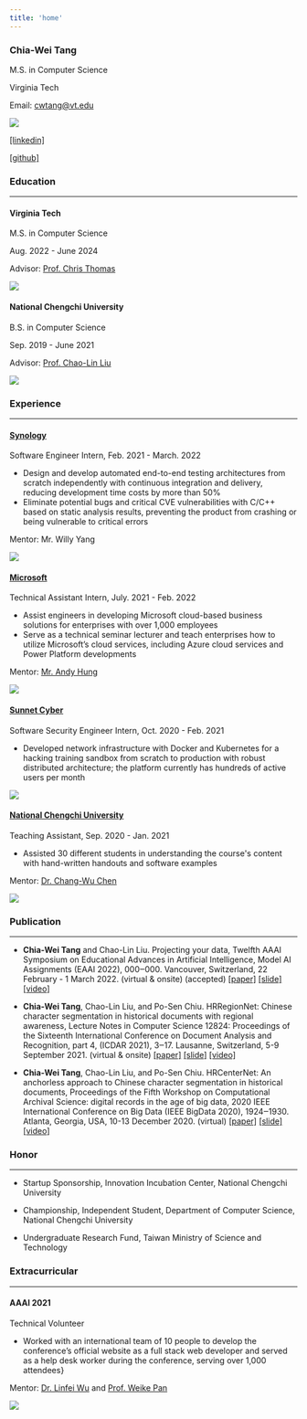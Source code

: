 ```yaml
---
title: 'home'
---
```


<div class="note">
<div class="note-content">

### Chia-Wei Tang

M.S. in Computer Science

Virginia Tech

Email: cwtang@vt.edu

</div>
<div class="note-logo-bio">

![](/img/portrait.png)

<div class="logo-content">

[[linkedin]](https://www.linkedin.com/in/chiawei-tang/)

[[github]](https://github.com/Tverous)

</div>
</div>
</div>

### Education

---

<div class="note">
<div class="note-content">

#### Virginia Tech

M.S. in Computer Science

Aug. 2022 - June 2024
  
Advisor: [Prof. Chris Thomas](https://people.cs.vt.edu/chris/)

</div>
<div class="note-logo">

![](/img/vt_logo.png)

</div>
</div>

<div class="note">
<div class="note-content">

#### National Chengchi University

B.S. in Computer Science

Sep. 2019 - June 2021

Advisor: [Prof. Chao-Lin Liu](https://www.cs.nccu.edu.tw/~chaolin/)

</div>
<div class="note-logo">

![](/img/nccu_logo.png)

</div>
</div>

### Experience

---

<div class="note">

<div class="note-content">

#### [Synology](https://www.synology.com/)

Software Engineer Intern, Feb. 2021 - March. 2022

- Design and develop automated end-to-end testing architectures from scratch independently with continuous integration and delivery, reducing development time costs by more than 50%
- Eliminate potential bugs and critical CVE vulnerabilities with C/C++ based on static analysis results, preventing the product from crashing or being vulnerable to critical errors

Mentor: Mr. Willy Yang

</div>
<div class="note-logo">

![](/img/synology_logo.png)

</div>
</div>

<div class="note">

<div class="note-content">

#### [Microsoft](https://www.microsoft.com/)

Technical Assistant Intern, July. 2021 - Feb. 2022

- Assist engineers in developing Microsoft cloud-based business solutions for enterprises with over 1,000 employees
- Serve as a technical seminar lecturer and teach enterprises how to utilize Microsoft’s cloud services,
  including Azure cloud services and Power Platform developments

Mentor: [Mr. Andy Hung](https://www.linkedin.com/in/andy-hung-515a7340?originalSubdomain=tw)

</div>
<div class="note-logo">

![](/img/microsoft_logo.png)

</div>
</div>

<div class="note">
<div class="note-content">

#### [Sunnet Cyber](https://www.sunnet-cyber.com/)

Software Security Engineer Intern, Oct. 2020 - Feb. 2021

- Developed network infrastructure with Docker and Kubernetes for a hacking training sandbox from scratch to production with robust distributed architecture; the platform currently has hundreds of active users per month

</div>
<div class="note-logo">

![](/img/sunnet_cyber_logo.png)

</div>
</div>

<div class="note">
<div class="note-content">

#### [National Chengchi University](https://www.nccu.edu.tw/)

Teaching Assistant, Sep. 2020 - Jan. 2021

- Assisted 30 different students in understanding the course's content with hand-written handouts and software examples

Mentor: [Dr. Chang-Wu Chen](https://github.com/changwu-tw)

</div>
<div class="note-logo">

![](/img/nccu_logo.png)

</div>
</div>

### Publication

---

- **Chia-Wei Tang** and Chao-Lin Liu. Projecting your data, Twelfth AAAI Symposium on Educational Advances in Artificial Intelligence, Model AI Assignments (EAAI 2022), 000‒000. Vancouver, Switzerland, 22 February - 1 March 2022. (virtual & onsite) (accepted) [[paper]]() [[slide]]() [[video]]()

- **Chia-Wei Tang**, Chao-Lin Liu, and Po-Sen Chiu. HRRegionNet: Chinese character segmentation in historical documents with regional awareness, Lecture Notes in Computer Science 12824: Proceedings of the Sixteenth International Conference on Document Analysis and Recognition, part 4, (ICDAR 2021), 3‒17. Lausanne, Switzerland, 5-9 September 2021. (virtual & onsite) [[paper]]() [[slide]]() [[video]]()

- **Chia-Wei Tang**, Chao-Lin Liu, and Po-Sen Chiu. HRCenterNet: An anchorless approach to Chinese character segmentation in historical documents, Proceedings of the Fifth Workshop on Computational Archival Science: digital records in the age of big data, 2020 IEEE International Conference on Big Data (IEEE BigData 2020), 1924‒1930. Atlanta, Georgia, USA, 10-13 December 2020. (virtual) [[paper]]() [[slide]]() [[video]]()

### Honor

---

- Startup Sponsorship, Innovation Incubation Center, National Chengchi University

- Championship, Independent Student, Department of Computer Science, National Chengchi University

- Undergraduate Research Fund, Taiwan Ministry of Science and Technology

### Extracurricular

---

<div class="note">

<div class="note-content">

#### AAAI 2021

Technical Volunteer

- Worked with an international team of 10 people to develop the conference’s official website as a full stack web developer and served as a help desk worker during the conference, serving over 1,000 attendees}

Mentor: [Dr. Linfei Wu](https://sites.google.com/a/email.wm.edu/teddy-lfwu/) and [Prof. Weike Pan](http://csse.szu.edu.cn/staff/panwk/index.html)

</div>
<div class="note-logo">

![](/img/aaai_logo.png)

</div>
</div>

